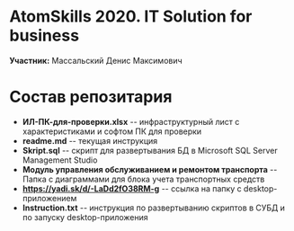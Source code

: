 # AtomSkills 2020. IT Solution for business

**Участник:** Массальский Денис Максимович

# Состав репозитария

* **ИЛ-ПК-для-проверки.xlsx** -- инфраструктурный лист с характеристиками и софтом ПК для проверки
* **readme.md** -- текущая инструкция
* **Skript.sql** -- скрипт для развертывания БД в Microsoft SQL Server Management Studio
* **Модуль управления обслуживанием и ремонтом транспорта** -- Папка с диаграммами для блока учета транспортных средств
* **https://yadi.sk/d/-LaDd2fO38RM-g** -- ссылка на папку с desktop-приложением
* **Instruction.txt** -- инструкция по развертыванию скриптов в СУБД и по запуску desktop-приложения

